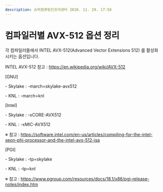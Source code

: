 ```yaml
---
description: 슈퍼컴퓨팅인프라센터 2018. 11. 29. 17:58
---
```


# 컴파일러별 AVX-512 옵션 정리

각 컴파일러들에서 INTEL AVX-512(Advanced Vector Extensions 512) 를 활성화 시키는 옵션입니다.

INTEL AVX-512 참고 : https://en.wikipedia.org/wiki/AVX-512



\[GNU]

\- Skylake : -march=skylake-avx512

\- KNL : -march=knl

&#x20;

\[Intel]

\- Skylake : -xCORE-AVX512

\- KNL : -xMIC-AVX512

※ 참고 : https://software.intel.com/en-us/articles/compiling-for-the-intel-xeon-phi-processor-and-the-intel-avx-512-isa

&#x20;

\[PGI]

\- Skylake : -tp=skylake

\- KNL : -tp=knl

※ 참고 : https://www.pgroup.com/resources/docs/18.1/x86/pgi-release-notes/index.htm
